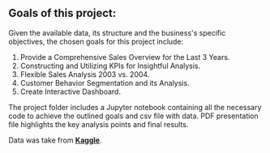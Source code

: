 ## Goals of this project: 

Given the available data, its structure and the business's specific objectives, the chosen goals for this project include:

1. Provide a Comprehensive Sales Overview for the Last 3 Years.
2. Constructing and Utilizing KPIs for Insightful Analysis. 
3. Flexible Sales Analysis 2003 vs. 2004. 
4. Customer Behavior Segmentation and its Analysis.
5. Create Interactive Dashboard.

The project folder includes a Jupyter notebook containing all the necessary code to achieve the outlined goals and csv file with data. PDF presentation file highlights the key analysis points and final results. 

Data was take from [**Kaggle**](https://www.kaggle.com/datasets/kyanyoga/sample-sales-data).
